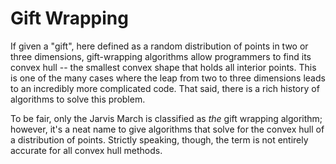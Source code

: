 <script>
MathJax.Hub.Queue(["Typeset",MathJax.Hub]);
</script>
$$ 
\newcommand{\d}{\mathrm{d}}
\newcommand{\bff}{\boldsymbol{f}}
\newcommand{\bfg}{\boldsymbol{g}}
\newcommand{\bfp}{\boldsymbol{p}}
\newcommand{\bfq}{\boldsymbol{q}}
\newcommand{\bfx}{\boldsymbol{x}}
\newcommand{\bfu}{\boldsymbol{u}}
\newcommand{\bfv}{\boldsymbol{v}}
\newcommand{\bfA}{\boldsymbol{A}}
\newcommand{\bfB}{\boldsymbol{B}}
\newcommand{\bfC}{\boldsymbol{C}}
\newcommand{\bfM}{\boldsymbol{M}}
\newcommand{\bfJ}{\boldsymbol{J}}
\newcommand{\bfR}{\boldsymbol{R}}
\newcommand{\bfT}{\boldsymbol{T}}
\newcommand{\bfomega}{\boldsymbol{\omega}}
\newcommand{\bftau}{\boldsymbol{\tau}}
$$

# Gift Wrapping
If given a "gift", here defined as a random distribution of points in two or three dimensions, gift-wrapping algorithms allow programmers to find its convex hull -- the smallest convex shape that holds all interior points.
This is one of the many cases where the leap from two to three dimensions leads to an incredibly more complicated code.
That said, there is a rich history of algorithms to solve this problem.

To be fair, only the Jarvis March is classified as *the* gift wrapping algorithm; however, it's a neat name to give algorithms that solve for the convex hull of a distribution of points.
Strictly speaking, though, the term is not entirely accurate for all convex hull methods.

